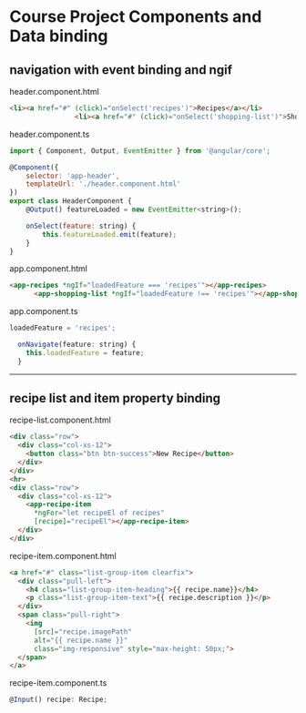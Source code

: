 # Course Project Components and Data binding

## navigation with event binding and ngif

header.component.html
```html
<li><a href="#" (click)="onSelect('recipes')">Recipes</a></li>
                <li><a href="#" (click)="onSelect('shopping-list')">Shopping List</a></li>
```
header.component.ts
```javascript
import { Component, Output, EventEmitter } from '@angular/core';

@Component({
    selector: 'app-header',
    templateUrl: './header.component.html'
})
export class HeaderComponent {
    @Output() featureLoaded = new EventEmitter<string>();

    onSelect(feature: string) {
        this.featureLoaded.emit(feature);
    }
}
```
app.component.html
```html
<app-recipes *ngIf="loadedFeature === 'recipes'"></app-recipes>
      <app-shopping-list *ngIf="loadedFeature !== 'recipes'"></app-shopping-list>
```
app.component.ts
```javascript
loadedFeature = 'recipes';

  onNavigate(feature: string) {
    this.loadedFeature = feature;
  }
```
---
## recipe list and item property binding

recipe-list.component.html
```html
<div class="row">
  <div class="col-xs-12">
    <button class="btn btn-success">New Recipe</button>
  </div>
</div>
<hr>
<div class="row">
  <div class="col-xs-12">
    <app-recipe-item 
      *ngFor="let recipeEl of recipes"
      [recipe]="recipeEl"></app-recipe-item>
  </div>
</div>
```
recipe-item.component.html
```html
<a href="#" class="list-group-item clearfix">
  <div class="pull-left">
    <h4 class="list-group-item-heading">{{ recipe.name}}</h4>
    <p class="list-group-item-text">{{ recipe.description }}</p>
  </div>
  <span class="pull-right">
    <img 
      [src]="recipe.imagePath" 
      alt="{{ recipe.name }}" 
      class="img-responsive" style="max-height: 50px;">
  </span>
</a>
```
recipe-item.component.ts
```javascript
@Input() recipe: Recipe;
```